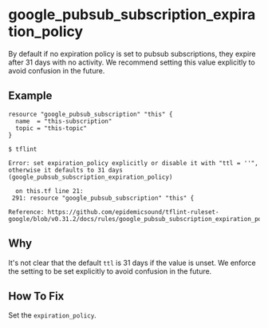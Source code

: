 # google_pubsub_subscription_expiration_policy

By default if no expiration policy is set to pubsub subscriptions, they expire after 31 days with no activity.
We recommend setting this value explicitly to avoid confusion in the future.

## Example

```hcl
resource "google_pubsub_subscription" "this" {
  name  = "this-subscription"
  topic = "this-topic"
}
```

```
$ tflint

Error: set expiration_policy explicitly or disable it with "ttl = ''", otherwise it defaults to 31 days (google_pubsub_subscription_expiration_policy)

  on this.tf line 21:
 291: resource "google_pubsub_subscription" "this" {

Reference: https://github.com/epidemicsound/tflint-ruleset-google/blob/v0.31.2/docs/rules/google_pubsub_subscription_expiration_policy.md

```

## Why

It's not clear that the default `ttl` is 31 days if the value is unset. We enforce the setting to be set explicitly to avoid confusion in the future.

## How To Fix

Set the `expiration_policy`.
